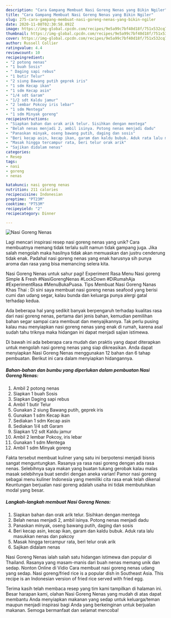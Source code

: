 ```yaml
---
description: "Cara Gampang Membuat Nasi Goreng Nenas yang Bikin Ngiler"
title: "Cara Gampang Membuat Nasi Goreng Nenas yang Bikin Ngiler"
slug: 275-cara-gampang-membuat-nasi-goreng-nenas-yang-bikin-ngiler
date: 2020-11-08T02:30:58.892Z
image: https://img-global.cpcdn.com/recipes/9e5a99c7bf40d18f/751x532cq70/nasi-goreng-nenas-foto-resep-utama.jpg
thumbnail: https://img-global.cpcdn.com/recipes/9e5a99c7bf40d18f/751x532cq70/nasi-goreng-nenas-foto-resep-utama.jpg
cover: https://img-global.cpcdn.com/recipes/9e5a99c7bf40d18f/751x532cq70/nasi-goreng-nenas-foto-resep-utama.jpg
author: Russell Collier
ratingvalue: 4.4
reviewcount: 10
recipeingredient:
- "2 potong nenas"
- "1 buah Sosis"
- " Daging sapi rebus"
- "1 butir Telur"
- "2 siung Bawang putih geprek iris"
- "1 sdm Kecap ikan"
- "1 sdm Kecap asin"
- "1/4 sdt Garam"
- "1/2 sdt Kaldu jamur"
- "2 lembar Pokcoy iris lebar"
- "1 sdm Mentega"
- "1 sdm Minyak goreng"
recipeinstructions:
- "Siapkan bahan dan orak arik telur. Sisihkan dengan mentega"
- "Belah nenas menjadi 2, ambil isinya. Potong nenas menjadi dadu"
- "Panaskan minyak, oseng bawang putih, daging dan sosis"
- "Beri kecap asin, kecap ikan, garam dan kaldu bubuk. Aduk rata lalu masukkan nenas dan pakcoy"
- "Masak hingga tercampur rata, beri telur orak arik"
- "Sajikan didalam nenas"
categories:
- Resep
tags:
- nasi
- goreng
- nenas

katakunci: nasi goreng nenas 
nutrition: 211 calories
recipecuisine: Indonesian
preptime: "PT23M"
cooktime: "PT53M"
recipeyield: "2"
recipecategory: Dinner

---
```



![Nasi Goreng Nenas](https://img-global.cpcdn.com/recipes/9e5a99c7bf40d18f/751x532cq70/nasi-goreng-nenas-foto-resep-utama.jpg)

Lagi mencari inspirasi resep nasi goreng nenas yang unik? Cara membuatnya memang tidak terlalu sulit namun tidak gampang juga. Jika salah mengolah maka hasilnya tidak akan memuaskan dan justru cenderung tidak enak. Padahal nasi goreng nenas yang enak harusnya sih punya aroma dan rasa yang bisa memancing selera kita.

Nasi Goreng Nenas untuk sahur pagi! Experiment Rasa Menu Nasi goreng Simple &amp; Fresh #NasiGorengNenas #LockDown #DiRumahAja #ExperimentRasa #MenuBukaPuasa. Tips Membuat Nasi Goreng Nanas Khas Thai : Di sini saya membuat nasi goreng nenas seafood yang berisi cumi dan udang segar, kalau bunda dan keluarga punya alergi gatal terhadap kedua.

Ada beberapa hal yang sedikit banyak berpengaruh terhadap kualitas rasa dari nasi goreng nenas, pertama dari jenis bahan, kemudian pemilihan bahan segar sampai cara membuat dan menyajikannya. Tak perlu pusing kalau mau menyiapkan nasi goreng nenas yang enak di rumah, karena asal sudah tahu triknya maka hidangan ini dapat menjadi sajian istimewa.


Di bawah ini ada beberapa cara mudah dan praktis yang dapat diterapkan untuk mengolah nasi goreng nenas yang siap dikreasikan. Anda dapat menyiapkan Nasi Goreng Nenas menggunakan 12 bahan dan 6 tahap pembuatan. Berikut ini cara dalam menyiapkan hidangannya.

<!--inarticleads1-->

##### Bahan-bahan dan bumbu yang diperlukan dalam pembuatan Nasi Goreng Nenas:

1. Ambil 2 potong nenas
1. Siapkan 1 buah Sosis
1. Siapkan  Daging sapi rebus
1. Ambil 1 butir Telur
1. Gunakan 2 siung Bawang putih, geprek iris
1. Gunakan 1 sdm Kecap ikan
1. Sediakan 1 sdm Kecap asin
1. Sediakan 1/4 sdt Garam
1. Siapkan 1/2 sdt Kaldu jamur
1. Ambil 2 lembar Pokcoy, iris lebar
1. Gunakan 1 sdm Mentega
1. Ambil 1 sdm Minyak goreng


Fakta tersebut membuat kuliner yang satu ini berpotensi menjadi bisnis sangat menguntungkan. Rasanya ya rasa nasi goreng dengan ada rasa nenas. Selebihnya saya makan yang buatan tukang gerobak kalau malas masak selebihnya buat sendiri dengan aneka varian! Pamor nasi goreng sebagai menu kuliner Indonesia yang memiliki cita rasa enak telah dikenal Keuntungan berjualan nasi goreng adalah usaha ini tidak membutuhkan modal yang besar. 

<!--inarticleads2-->

##### Langkah-langkah membuat Nasi Goreng Nenas:

1. Siapkan bahan dan orak arik telur. Sisihkan dengan mentega
1. Belah nenas menjadi 2, ambil isinya. Potong nenas menjadi dadu
1. Panaskan minyak, oseng bawang putih, daging dan sosis
1. Beri kecap asin, kecap ikan, garam dan kaldu bubuk. Aduk rata lalu masukkan nenas dan pakcoy
1. Masak hingga tercampur rata, beri telur orak arik
1. Sajikan didalam nenas


Nasi Goreng Nenas ialah salah satu hidangan istimewa dan popular di Thailand. Rasanya yang masam-manis dari buah nenas memang unik dan sedap. Nonton Online di Vidio Cara membuat nasi goreng nenas udang yang sedap. Nasi goreng/fried rice is a popular dish in Southeast Asia. This recipe is an Indonesian version of fried rice served with fried egg. 

Terima kasih telah membaca resep yang tim kami tampilkan di halaman ini. Besar harapan kami, olahan Nasi Goreng Nenas yang mudah di atas dapat membantu Anda menyiapkan makanan yang sedap untuk keluarga/teman maupun menjadi inspirasi bagi Anda yang berkeinginan untuk berjualan makanan. Semoga bermanfaat dan selamat mencoba!
